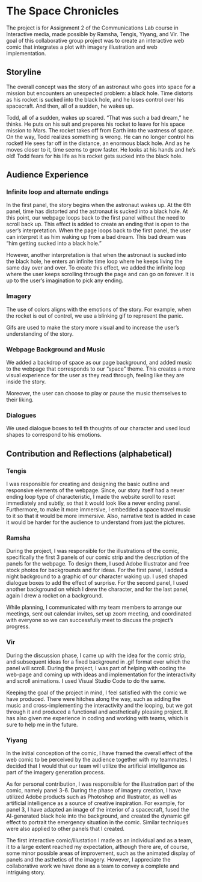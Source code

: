 # The Space Chronicles 

The project is for Assignment 2 of the Communications Lab course in Interactive media, made possible by Ramsha, Tengis, Yiyang, and Vir. The goal of this collaborative group project was to create an interactive web comic that integrates a plot with imagery illustration and web implementation.

## Storyline

The overall concept was the story of an astronaut who goes into space for a mission but encounters an unexpected problem: a black hole. Time distorts as his rocket is sucked into the black hole, and he loses control over his spacecraft. And then, all of a sudden, he wakes up.

Todd, all of a sudden, wakes up scared. “That was such a bad dream,” he thinks.
He puts on his suit and prepares his rocket to leave for his space mission to Mars. 
The rocket takes off from Earth into the vastness of space.
On the way, Todd realizes something is wrong. He can no longer control his rocket!
He sees far off in the distance, an enormous black hole. And as he moves closer to it, time seems to grow faster. He looks at his hands and he’s old!
Todd fears for his life as his rocket gets sucked into the black hole.

## Audience Experience

### Infinite loop and alternate endings

In the first panel, the story begins when the astronaut wakes up. At the 6th panel, time has distorted and the astronaut is sucked into a black hole. At this point, our webpage loops back to the first panel without the need to scroll back up. This effect is added to create an ending that is open to the user’s interpretation. When the page loops back to the first panel, the user can interpret it as him waking up from a bad dream. This bad dream was “him getting sucked into a black hole.” 

However, another interpretation is that when the astronaut is sucked into the black hole, he enters an infinite time loop where he keeps living the same day over and over. To create this effect, we added the infinite loop where the user keeps scrolling through the page and can go on forever. It is up to the user’s imagination to pick any ending. 

### Imagery

The use of colors aligns with the emotions of the story. For example, when the rocket is out of control, we use a blinking gif to represent the panic. 

Gifs are used to make the story more visual and to increase the user’s understanding of the story. 

### Webpage Background and Music 

We added a backdrop of space as our page background, and added music to the webpage that corresponds to our “space” theme. This creates a more visual experience for the user as they read through, feeling like they are inside the story. 

Moreover, the user can choose to play or pause the music themselves to their liking. 

### Dialogues

We used dialogue boxes to tell th thoughts of our character and used loud shapes to correspond to his emotions. 

## Contribution and Reflections (alphabetical)

### Tengis

I was responsible for creating and designing the basic outline and responsive elements of the webpage. Since, our story itself had a never ending loop type of characteristic, I made the website scroll to reset immediately and subtly, so that it would look like a never ending panel. Furthermore, to make it more immersive, I embedded a space travel music to it so that it would be more immersive. Also, narrative text is added in case it would be harder for the audience to understand from just the pictures.

### Ramsha

During the project, I was responsible for the illustrations of the comic, specifically the first 3 panels of our comic strip and the description of the panels for the webpage. To design them, I used Adobe Illustrator and free stock photos for backgrounds and for ideas. For the first panel, I added a night background to a graphic of our character waking up. I used shaped dialogue boxes to add the effect of surprise. For the second panel, I used another background on which I drew the character, and for the last panel, again I drew a rocket on a background.

While planning, I communicated with my team members to arrange our meetings, sent out calendar invites, set up zoom meeting, and coordinated with everyone so we can successfully meet to discuss the project’s progress. 

### Vir

During the discussion phase, I came up with the idea for the comic strip, and subsequent ideas for a fixed background in .gif format over which the panel will scroll. During the project, I was part of helping with coding the web-page and coming up with ideas and implementation for the interactivity and scroll animations. I used Visual Studio Code to do the same.

Keeping the goal of the project in mind, I feel satisfied with the comic we have produced. There were hitches along the way, such as adding the music and cross-implementing the interactivity and the looping, but we got through it and produced a functional and aesthetically pleasing project. It has also given me experience in coding and working with teams, which is sure to help me in the future.

### Yiyang

In the initial conception of the comic, I have framed the overall effect of the web comic to be perceived by the audience together with my teammates. I decided that I would that our team will utilize the artificial intelligence as part of the imagery generation process.

As for personal contribution, I was responsible for the illustration part of the comic, namely panel 3-6. During the phase of imagery creation, I have utilized Adobe products such as Photoshop and Illustrator, as well as artificial intelligence as a source of creative inspiration. For example, for panel 3, I have adapted an image of the interior of a spacecraft, fused the AI-generated black hole into the background, and created the dynamic gif effect to portrait the emergency situation in the comic. Similar techniques were also applied to other panels that I created.

The first interactive comic/illustation I made as an individual and as a team, it to a large extent reached my expectation, although there are, of course, some minor possible areas of improvement, such as the animated display of panels and the asthetics of the imagery. However, I appreciate the collaborative work we have done as a team to convey a complete and intriguing story.
